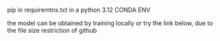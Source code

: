 pip in requiremtns.txt in a python 3.12 CONDA ENV

the model can be obtained by training locally or try the link below, due to the file size restriction of github
